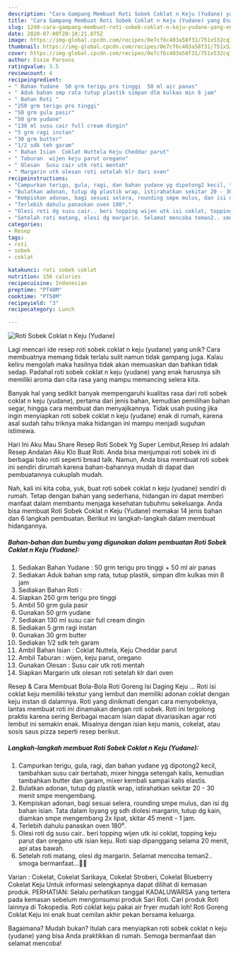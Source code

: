 ```yaml
---
description: "Cara Gampang Membuat Roti Sobek Coklat n Keju (Yudane) yang Enak"
title: "Cara Gampang Membuat Roti Sobek Coklat n Keju (Yudane) yang Enak"
slug: 1240-cara-gampang-membuat-roti-sobek-coklat-n-keju-yudane-yang-enak
date: 2020-07-08T20:10:21.075Z
image: https://img-global.cpcdn.com/recipes/0e7cf6c403a58f31/751x532cq70/roti-sobek-coklat-n-keju-yudane-foto-resep-utama.jpg
thumbnail: https://img-global.cpcdn.com/recipes/0e7cf6c403a58f31/751x532cq70/roti-sobek-coklat-n-keju-yudane-foto-resep-utama.jpg
cover: https://img-global.cpcdn.com/recipes/0e7cf6c403a58f31/751x532cq70/roti-sobek-coklat-n-keju-yudane-foto-resep-utama.jpg
author: Essie Parsons
ratingvalue: 3.5
reviewcount: 4
recipeingredient:
- " Bahan Yudane  50 grm terigu pro tinggi  50 ml air panas"
- " Aduk bahan smp rata tutup plastik simpan dlm kulkas min 8 jam"
- " Bahan Roti "
- "250 grm terigu pro tinggi"
- "50 grm gula pasir"
- "50 grm yudane"
- "130 ml susu cair full cream dingin"
- "5 grm ragi instan"
- "30 grm butter"
- "1/2 sdk teh garam"
- " Bahan Isian  Coklat Nuttela Keju Cheddar parut"
- " Taburan  wijen keju parut oregano"
- " Olesan  Susu cair utk roti mentah"
- " Margarin utk olesan roti setelah klr dari oven"
recipeinstructions:
- "Campurkan terigu, gula, ragi, dan bahan yudane yg dipotong2 kecil, tambahkan susu cair bertahab, mixer hingga setengah kalis, kemudian tambahkan butter dan garam, mixer kembali sampai kalis elastis."
- "Bulatkan adonan, tutup dg plastik wrap, istirahatkan sekitar 20 - 30 menit smpe mengembang."
- "Kempiskan adonan, bagi sesuai selera, rounding smpe mulus, dan isi dg bahan isian. Tata dalam loyang yg sdh diolesi margarin, tutup dg kain, diamkan smpe mengembang 2x lipat, skitar 45 menit - 1 jam."
- "Terlebih dahulu panaskan oven 180⁰."
- "Olesi roti dg susu cair.. beri topping wijen utk isi coklat, topping keju parut dan oregano utk isian keju. Roti siap dipanggang selama 20 menit, api atas bawah."
- "Setelah roti matang, olesi dg margarin. Selamat mencoba teman2.. smoga bermanfaat...🙏😊"
categories:
- Resep
tags:
- roti
- sobek
- coklat

katakunci: roti sobek coklat 
nutrition: 156 calories
recipecuisine: Indonesian
preptime: "PT40M"
cooktime: "PT58M"
recipeyield: "3"
recipecategory: Lunch

---
```



![Roti Sobek Coklat n Keju (Yudane)](https://img-global.cpcdn.com/recipes/0e7cf6c403a58f31/751x532cq70/roti-sobek-coklat-n-keju-yudane-foto-resep-utama.jpg)

Lagi mencari ide resep roti sobek coklat n keju (yudane) yang unik? Cara membuatnya memang tidak terlalu sulit namun tidak gampang juga. Kalau keliru mengolah maka hasilnya tidak akan memuaskan dan bahkan tidak sedap. Padahal roti sobek coklat n keju (yudane) yang enak harusnya sih memiliki aroma dan cita rasa yang mampu memancing selera kita.

Banyak hal yang sedikit banyak mempengaruhi kualitas rasa dari roti sobek coklat n keju (yudane), pertama dari jenis bahan, kemudian pemilihan bahan segar, hingga cara membuat dan menyajikannya. Tidak usah pusing jika ingin menyiapkan roti sobek coklat n keju (yudane) enak di rumah, karena asal sudah tahu triknya maka hidangan ini mampu menjadi suguhan istimewa.

Hari Ini Aku Mau Share Resep Roti Sobek Yg Super Lembut,Resep Ini adalah Resep Andalan Aku Klo Buat Roti. Anda bisa menjumpai roti sobek ini di berbagai toko roti seperti bread talk. Namun, Anda bisa membuat roti sobek ini sendiri dirumah karena bahan-bahannya mudah di dapat dan pembuatannya cukuplah mudah.


Nah, kali ini kita coba, yuk, buat roti sobek coklat n keju (yudane) sendiri di rumah. Tetap dengan bahan yang sederhana, hidangan ini dapat memberi manfaat dalam membantu menjaga kesehatan tubuhmu sekeluarga. Anda bisa membuat Roti Sobek Coklat n Keju (Yudane) memakai 14 jenis bahan dan 6 langkah pembuatan. Berikut ini langkah-langkah dalam membuat hidangannya.

<!--inarticleads1-->

##### Bahan-bahan dan bumbu yang digunakan dalam pembuatan Roti Sobek Coklat n Keju (Yudane):

1. Sediakan  Bahan Yudane : 50 grm terigu pro tinggi + 50 ml air panas
1. Sediakan  Aduk bahan smp rata, tutup plastik, simpan dlm kulkas min 8 jam
1. Sediakan  Bahan Roti :
1. Siapkan 250 grm terigu pro tinggi
1. Ambil 50 grm gula pasir
1. Gunakan 50 grm yudane
1. Sediakan 130 ml susu cair full cream dingin
1. Sediakan 5 grm ragi instan
1. Gunakan 30 grm butter
1. Sediakan 1/2 sdk teh garam
1. Ambil  Bahan Isian : Coklat Nuttela, Keju Cheddar parut
1. Ambil  Taburan : wijen, keju parut, oregano
1. Gunakan  Olesan : Susu cair utk roti mentah
1. Siapkan  Margarin utk olesan roti setelah klr dari oven


Resep &amp; Cara Membuat Bola-Bola Roti Goreng Isi Daging Keju … Roti isi coklat keju memiliki tekstur yang lembut dan memiliki adonan coklat dengan keju instan di dalamnya. Roti yang dinikmati dengan cara menyobeknya, lantas membuat roti ini dinamakan dengan roti sobek. Roti ini tergolong praktis karena sering Berbagai macam isian dapat divariasikan agar roti lembut ini semakin enak. Misalnya dengan isian keju manis, cokelat, atau sosis saus pizza seperti resep berikut. 

<!--inarticleads2-->

##### Langkah-langkah membuat Roti Sobek Coklat n Keju (Yudane):

1. Campurkan terigu, gula, ragi, dan bahan yudane yg dipotong2 kecil, tambahkan susu cair bertahab, mixer hingga setengah kalis, kemudian tambahkan butter dan garam, mixer kembali sampai kalis elastis.
1. Bulatkan adonan, tutup dg plastik wrap, istirahatkan sekitar 20 - 30 menit smpe mengembang.
1. Kempiskan adonan, bagi sesuai selera, rounding smpe mulus, dan isi dg bahan isian. Tata dalam loyang yg sdh diolesi margarin, tutup dg kain, diamkan smpe mengembang 2x lipat, skitar 45 menit - 1 jam.
1. Terlebih dahulu panaskan oven 180⁰.
1. Olesi roti dg susu cair.. beri topping wijen utk isi coklat, topping keju parut dan oregano utk isian keju. Roti siap dipanggang selama 20 menit, api atas bawah.
1. Setelah roti matang, olesi dg margarin. Selamat mencoba teman2.. smoga bermanfaat...🙏😊


Varian : Cokelat, Cokelat Sarikaya, Cokelat Stroberi, Cokelat Blueberry Cokelat Keju Untuk informasi selengkapnya dapat dilihat di kemasan produk. PERHATIAN: Selalu perhatikan tanggal KADALUWARSA yang tertera pada kemasan sebelum mengonsumsi produk Sari Roti. Cari produk Roti lainnya di Tokopedia. Roti coklat keju pakai air fryer mudah loh! Roti Goreng Coklat Keju ini enak buat cemilan akhir pekan bersama keluarga. 

Bagaimana? Mudah bukan? Itulah cara menyiapkan roti sobek coklat n keju (yudane) yang bisa Anda praktikkan di rumah. Semoga bermanfaat dan selamat mencoba!

